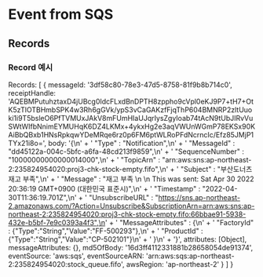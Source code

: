 # Event from SQS

## Records

### Record 예시
  Records: [
    {
      messageId: '3df58c80-78e3-47d5-8758-81f9b8b714c0',
      receiptHandle: 'AQEBMPutuhztaxD4jUBcg0IdcFLxdBnDPTH8zppho9cVpl0eKJ9P7+tH7+OtK5zTlOTBHmbSPK4w3Rh6gGVk/ypS3vCaGAKzfFjqThP604BMNRP2zltUuoki1i9T5bsleO6PfTVMUxJAkV8mFUmHIaUJqrIysZgyIoab74tAcN9tUbJIRvVuSWtWIfbNnimEYMUHqK6DZ4LKMx+4ykxHg2e3aqVWUnWGmP78EKSx90KAiBbQBxb1HNsRpkqwYDeMRqe6rz0p6FM6ptWLRoPFdNcrncIc/Efz85JMjP1TYx21i8o=',
      body: '{\n' +
        '  "Type" : "Notification",\n' +
        '  "MessageId" : "dd45122a-004c-5bfc-a6fa-48cd213f9859",\n' +
        '  "SequenceNumber" : "10000000000000014000",\n' +
        '  "TopicArn" : "arn:aws:sns:ap-northeast-2:235824954020:proj3-chk-stock-empty.fifo",\n' +
        '  "Subject" : "부산도너츠 재고 부족",\n' +
        '  "Message" : "재고 부족 \\n \\n This was sent: Sat Apr 30 2022 20:36:19 GMT+0900 (대한민국 표준시)",\n' +
        '  "Timestamp" : "2022-04-30T11:36:19.701Z",\n' +
        '  "UnsubscribeURL" : "https://sns.ap-northeast-2.amazonaws.com/?Action=Unsubscribe&SubscriptionArn=arn:aws:sns:ap-northeast-2:235824954020:proj3-chk-stock-empty.fifo:66bbae91-5938-432e-b5bf-7e9c0393a4f3",\n' +
        '  "MessageAttributes" : {\n' +
        '    "FactoryId" : {"Type":"String","Value":"FF-500293"},\n' +
        '    "ProductId" : {"Type":"String","Value":"CP-502101"}\n' +
        '  }\n' +
        '}',
      attributes: [Object],
      messageAttributes: {},
      md5OfBody: '16d3ff4112331881b28658054de91374',
      eventSource: 'aws:sqs',
      eventSourceARN: 'arn:aws:sqs:ap-northeast-2:235824954020:stock_queue.fifo',
      awsRegion: 'ap-northeast-2'
    }
  ]
}